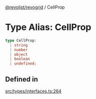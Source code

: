 [@revolist/revogrid](README.md) / CellProp

# Type Alias: CellProp

```ts
type CellProp: 
  | string
  | number
  | object
  | boolean
  | undefined;
```

## Defined in

[src/types/interfaces.ts:264](https://github.com/revolist/revogrid/blob/3fee8276dedac5f7aa7fa43a0495db32609daeca/src/types/interfaces.ts#L264)
